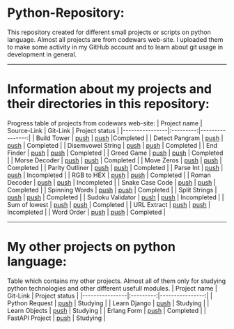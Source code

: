 # Python-Repository:
This repository created for different small projects or scripts on python language. 
Almost all projects are from codewars web-site. I uploaded them to make some activity in my GitHub account and to learn about git usage in development in general.
____
# Information about my projects and their directories in this repository:
Progress table of projects from codewars web-site:
| Project name | Source-Link | Git-Link | Project status |
|----------------|:---------:|----------------:|
| Build Tower | [push](https://www.codewars.com/kata/576757b1df89ecf5bd00073b) | [push](https://github.com/mm0ri/Python-Repository/tree/main/Build%20Tower) |Completed |
| Detect Pangram | [push](https://www.codewars.com/kata/545cedaa9943f7fe7b000048) | [push](https://github.com/mm0ri/Python-Repository/tree/main/Detect%20Pangram) | Completed |
| Disemvowel String | [push](https://www.codewars.com/kata/52fba66badcd10859f00097e) | [push](https://github.com/mm0ri/Python-Repository/tree/main/Disemvowel%20String) | Completed |
| End Finder | [push](https://www.codewars.com/kata/51f2d1cafc9c0f745c00037d) | [push](https://github.com/mm0ri/Python-Repository/tree/main/End%20Finder) | Completed |
| Greed Game | [push](https://www.codewars.com/kata/5270d0d18625160ada0000e4) | [push](https://github.com/mm0ri/Python-Repository/tree/main/Greed%20Game) | Completed |
| Morse Decoder | [push](https://www.codewars.com/kata/54b724efac3d5402db00065e) | [push](https://github.com/mm0ri/Python-Repository/tree/main/Morse%20Decoder) | Completed |
| Move Zeros | [push](https://www.codewars.com/kata/52597aa56021e91c93000cb0) | [push](https://github.com/mm0ri/Python-Repository/tree/main/Move%20Zeros) | Completed |
| Parity Outliner | [push](https://www.codewars.com/kata/5526fc09a1bbd946250002dc) | [push](https://github.com/mm0ri/Python-Repository/tree/main/Parity%20Outlier) | Completed |
| Parse Int | [push](https://www.codewars.com/kata/525c7c5ab6aecef16e0001a5/train/python) | [push](https://github.com/mm0ri/Python-Repository/tree/main/Parse%20Int) | Incompleted |
| RGB to HEX | [push](https://www.codewars.com/kata/513e08acc600c94f01000001/train/python) | [push](https://github.com/mm0ri/Python-Repository/tree/main/RGB%20to%20Hex) | Completed |
| Roman Decoder | [push](https://www.codewars.com/kata/51b62bf6a9c58071c600001b) | [push](https://github.com/mm0ri/Python-Repository/tree/main/Roman%20Decoder) | Incompleted |
| Snake Case Code | [push](https://www.codewars.com/kata/529b418d533b76924600085d) | [push](https://github.com/mm0ri/Python-Repository/tree/main/Snake%20Case%20Code) | Completed |
| Spinning Words | [push](https://www.codewars.com/kata/5264d2b162488dc400000001) | [push](https://github.com/mm0ri/Python-Repository/tree/main/Spinning%20Words) | Completed |
| Split Strings | [push](https://www.codewars.com/kata/515de9ae9dcfc28eb6000001) | [push](https://github.com/mm0ri/Python-Repository/tree/main/Split%20Strings) | Completed |
| Sudoku Validator  | [push](https://www.codewars.com/kata/529bf0e9bdf7657179000008) | [push](https://github.com/mm0ri/Python-Repository/tree/main/Sudoku%20Validator) | Incompleted |
| Sum of lowest | [push](https://www.codewars.com/kata/558fc85d8fd1938afb000014) | [push](https://github.com/mm0ri/Python-Repository/tree/main/Sum%20of%20lowest) | Completed |
| URL Extract | [push](https://www.codewars.com/kata/514a024011ea4fb54200004b) | [push](https://github.com/mm0ri/Python-Repository/tree/main/URL%20Extract) | Incompleted |
| Word Order | [push](https://www.codewars.com/kata/55c45be3b2079eccff00010f) | [push](https://github.com/mm0ri/Python-Repository/tree/main/Word%20Order) | Completed |

____
# My other projects on python language:
Table which contains my other projects. Almost all of them only for studying python technologies and other different usefull modules.
| Project name | Git-Link | Project status |
|----------------|:---------:|----------------:|
| Python Request | [push](https://github.com/mm0ri/Python-Repository/tree/main/Python%20Request) | Studying |
| Learn Django | [push](https://github.com/mm0ri/Python-Repository/tree/main/Learn%20Django) | Studying |
| Learn Objects | [push](https://github.com/mm0ri/Python-Repository/tree/main/Learn%20Objects) | Studying |
| Erlang Form | [push](https://github.com/mm0ri/Python-Repository/tree/main/Erlang%20Form) | Completed |
| FastAPI Project | [push](https://github.com/mm0ri/Python-Repository/tree/main/FastAPI%20Project) | Studying |
